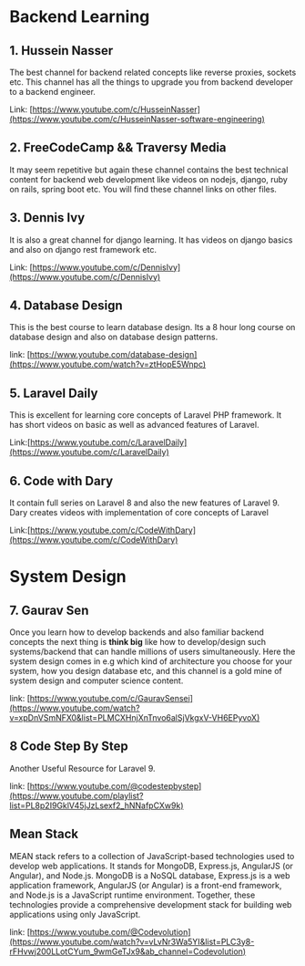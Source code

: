 # Backend Learning
## 1. Hussein Nasser
The best channel for backend related concepts like reverse proxies, sockets etc. This channel has all the things to upgrade you from backend developer to a backend engineer.

Link: [https://www.youtube.com/c/HusseinNasser](https://www.youtube.com/c/HusseinNasser-software-engineering)

## 2. FreeCodeCamp && Traversy Media
It may seem repetitive but again these channel contains the best technical content for backend web development like videos on nodejs, django, ruby on rails, spring boot etc. You will find these channel links on other files.

## 3. Dennis Ivy
It is also a great channel for django learning. It has videos on django basics and also on django rest framework etc.

Link: [https://www.youtube.com/c/DennisIvy](https://www.youtube.com/c/DennisIvy)

## 4. Database Design
This is the best course to learn database design. Its a 8 hour long course on database design and also on database design patterns.

link: [https://www.youtube.com/database-design](https://www.youtube.com/watch?v=ztHopE5Wnpc)

## 5. Laravel Daily
This is excellent for learning core concepts of Laravel PHP framework. It has short videos on basic as well as advanced features of Laravel.

Link:[https://www.youtube.com/c/LaravelDaily](https://www.youtube.com/c/LaravelDaily)

## 6. Code with Dary
It contain full series on Laravel 8 and also the new features of Laravel 9. Dary creates videos with implementation of core concepts of Laravel

Link:[https://www.youtube.com/c/CodeWithDary](https://www.youtube.com/c/CodeWithDary)

# System Design

## 7. Gaurav Sen
Once you learn how to develop backends and also familiar backend concepts the next thing is **think big** like how to develop/design such systems/backend that can handle millions of users simultaneously. Here the system design comes in e.g which kind of architecture you choose for your system, how you design database etc, and this channel is a gold mine of system design and computer science content. 

link: [https://www.youtube.com/c/GauravSensei](https://www.youtube.com/watch?v=xpDnVSmNFX0&list=PLMCXHnjXnTnvo6alSjVkgxV-VH6EPyvoX)

## 8 Code Step By Step
Another Useful Resource for Laravel 9.

link: [https://www.youtube.com/@codestepbystep](https://www.youtube.com/playlist?list=PL8p2I9GklV45jJzLsexf2_hNNafpCXw9k)

## Mean Stack
MEAN stack refers to a collection of JavaScript-based technologies used to develop web applications. It stands for MongoDB, Express.js, AngularJS (or Angular), and Node.js. MongoDB is a NoSQL database, Express.js is a web application framework, AngularJS (or Angular) is a front-end framework, and Node.js is a JavaScript runtime environment. Together, these technologies provide a comprehensive development stack for building web applications using only JavaScript.

link: [https://www.youtube.com/@Codevolution](https://www.youtube.com/watch?v=vLvNr3Wa5YI&list=PLC3y8-rFHvwj200LLotCYum_9wmGeTJx9&ab_channel=Codevolution)